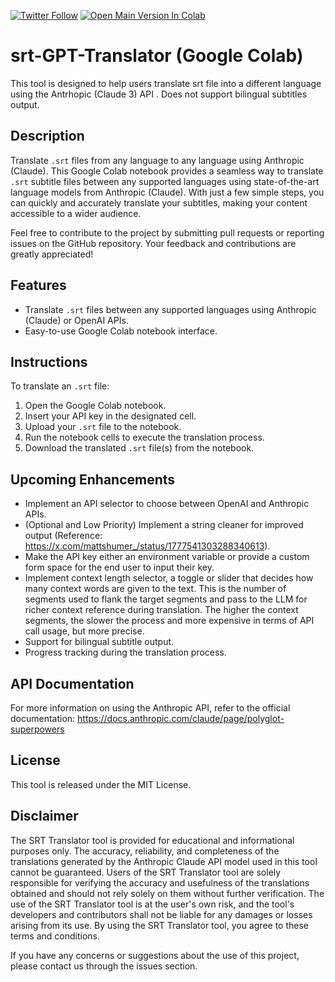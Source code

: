[![Twitter Follow](https://img.shields.io/twitter/follow/alxfazio?style=social)](https://twitter.com/alxfazio) [![Open Main Version In Colab](https://colab.research.google.com/assets/colab-badge.svg)](https://colab.research.google.com/github/alexfazio/srt-GPT-translator/blob/main/srt_gpt_translator_claude.ipynb)

# srt-GPT-Translator (Google Colab)

This tool is designed to help users translate srt file into a different language using the Antrhopic (Claude 3) API . Does not support bilingual subtitles output.

## Description
Translate `.srt` files from any language to any language using Anthropic (Claude). This Google Colab notebook provides a seamless way to translate `.srt` subtitle files between any supported languages using state-of-the-art language models from Anthropic (Claude). With just a few simple steps, you can quickly and accurately translate your subtitles, making your content accessible to a wider audience.

Feel free to contribute to the project by submitting pull requests or reporting issues on the GitHub repository. Your feedback and contributions are greatly appreciated!

## Features
- Translate `.srt` files between any supported languages using Anthropic (Claude) or OpenAI APIs.
- Easy-to-use Google Colab notebook interface.

## Instructions
To translate an `.srt` file:
1. Open the Google Colab notebook.
2. Insert your API key in the designated cell.
3. Upload your `.srt` file to the notebook.
4. Run the notebook cells to execute the translation process.
5. Download the translated `.srt` file(s) from the notebook.

## Upcoming Enhancements
- Implement an API selector to choose between OpenAI and Anthropic APIs.
- (Optional and Low Priority) Implement a string cleaner for improved output (Reference: https://x.com/mattshumer_/status/1777541303288340613).
- Make the API key either an environment variable or provide a custom form space for the end user to input their key.
- Implement context length selector, a toggle or slider that decides how many context words are given to the text. This is the number of segments used to flank the target segments and pass to the LLM for richer context reference during translation. The higher the context segments, the slower the process and more expensive in terms of API call usage, but more precise.
- Support for bilingual subtitle output.
- Progress tracking during the translation process.

## API Documentation
For more information on using the Anthropic API, refer to the official documentation: https://docs.anthropic.com/claude/page/polyglot-superpowers

## License
This tool is released under the MIT License.

## Disclaimer
The SRT Translator tool is provided for educational and informational purposes only. The accuracy, reliability, and completeness of the translations generated by the Anthropic Claude API model used in this tool cannot be guaranteed. Users of the SRT Translator tool are solely responsible for verifying the accuracy and usefulness of the translations obtained and should not rely solely on them without further verification. The use of the SRT Translator tool is at the user's own risk, and the tool's developers and contributors shall not be liable for any damages or losses arising from its use. By using the SRT Translator tool, you agree to these terms and conditions.

If you have any concerns or suggestions about the use of this project, please contact us through the issues section.
